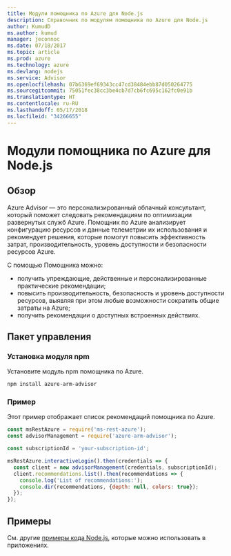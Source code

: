 ```yaml
---
title: Модули помощника по Azure для Node.js
description: Справочник по модулям помощника по Azure для Node.js
author: KumudD
ms.author: kumud
manager: jeconnoc
ms.date: 07/18/2017
ms.topic: article
ms.prod: azure
ms.technology: azure
ms.devlang: nodejs
ms.service: Advisor
ms.openlocfilehash: 07b6369ef69343cc47cd38484ebb87d050264775
ms.sourcegitcommit: 75051fec38cc3be4cb7d7cb6fc695c162fc0e91b
ms.translationtype: HT
ms.contentlocale: ru-RU
ms.lasthandoff: 05/17/2018
ms.locfileid: "34266655"
---
```

# <a name="azure-advisor-modules-for-nodejs"></a>Модули помощника по Azure для Node.js

## <a name="overview"></a>Обзор

Azure Advisor — это персонализированный облачный консультант, который поможет следовать рекомендациям по оптимизации развернутых служб Azure. Помощник по Azure анализирует конфигурацию ресурсов и данные телеметрии их использования и рекомендует решения, которые помогут повысить эффективность затрат, производительность, уровень доступности и безопасности ресурсов Azure.

С помощью Помощника можно:
- получить упреждающие, действенные и персонализированные практические рекомендации;
- повысить производительность, безопасность и уровень доступности ресурсов, выявляя при этом любые возможности сократить общие затраты на Azure;
- получить рекомендации о доступных встроенных действиях.

## <a name="management-package"></a>Пакет управления

### <a name="install-the-npm-module"></a>Установка модуля npm

Установите модуль npm помощника по Azure.

```bash
npm install azure-arm-advisor
```

### <a name="example"></a>Пример

Этот пример отображает список рекомендаций помощника по Azure.

```javascript
const msRestAzure = require('ms-rest-azure');
const advisorManagement = require('azure-arm-advisor');

const subscriptionId = 'your-subscription-id';

msRestAzure.interactiveLogin().then(credentials => {
  const client = new advisorManagement(credentials, subscriptionId);
  client.recommendations.list().then(recommendations => {
    console.log('List of recommendations:');
    console.dir(recommendations, {depth: null, colors: true});
  });
});
```

## <a name="samples"></a>Примеры

См. другие [примеры кода Node.js](https://azure.microsoft.com/resources/samples/?platform=nodejs), которые можно использовать в приложениях.
